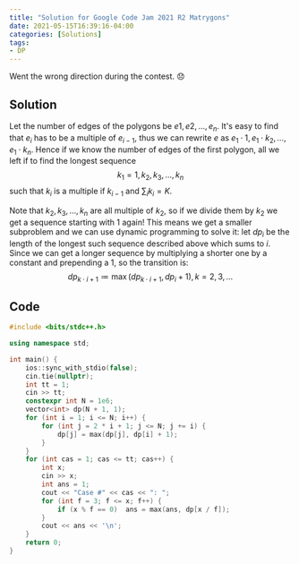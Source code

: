 ```yaml
---
title: "Solution for Google Code Jam 2021 R2 Matrygons"
date: 2021-05-15T16:39:16-04:00
categories: [Solutions]
tags:
- DP
---
```


Went the wrong direction during the contest. :disappointed:
<!--more-->
## Solution

Let the number of edges of the polygons be $e1, e2, \dots, e_n$. It's easy to find that $e_i$ has to be a multiple of $e_{i-1}$, thus we can rewrite $e$ as $e_1\cdot 1, e_1\cdot k_2, \dots, e_1\cdot k_n$. Hence if we know the number of edges of the first polygon, all we left if to find the longest sequence $$k_1=1, k_2, k_3, \dots, k_n$$ such that  $k_i$ is a multiple if $k_{i-1}$ and $\sum_i k_i=K$.

Note that $k_2, k_3,\dots, k_n$ are all multiple of $k_2$, so if we divide them by $k_2$ we get a sequence starting with $1$ again! This means we get a smaller subproblem and we can use dynamic programming to solve it: let $dp_i$ be the length of the longest such sequence described above which sums to $i$. Since we can get a longer sequence by multiplying a shorter one by a constant and prepending a $1$, so the transition is:
$$dp_{k\cdot i+1}\coloneqq \max(dp_{k\cdot i+1}, dp_i+1), k=2,3,\dots$$

## Code

```cpp
#include <bits/stdc++.h>

using namespace std;

int main() {
    ios::sync_with_stdio(false);
    cin.tie(nullptr);
    int tt = 1;
    cin >> tt;
    constexpr int N = 1e6;
    vector<int> dp(N + 1, 1);
    for (int i = 1; i <= N; i++) {
        for (int j = 2 * i + 1; j <= N; j += i) {
            dp[j] = max(dp[j], dp[i] + 1);
        }
    }
    for (int cas = 1; cas <= tt; cas++) {
        int x;
        cin >> x;
        int ans = 1;
        cout << "Case #" << cas << ": ";
        for (int f = 3; f <= x; f++) {
            if (x % f == 0)  ans = max(ans, dp[x / f]);
        }
        cout << ans << '\n';
    }
    return 0;
}
```
